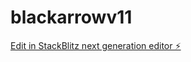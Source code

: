 # blackarrowv11

[Edit in StackBlitz next generation editor ⚡️](https://stackblitz.com/~/github.com/catalystrobots/blackarrowv11)